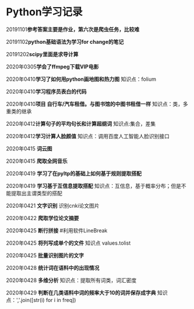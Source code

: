 # Python学习记录
20191101**参考答案主要是作业，第六次是爬虫任务，比较难**

20191102**python基础语法为学习for change的笔记**

20191202**scipy里面是求导计算**

2020年0305**学会了ffmpeg下载VIP电影** 

2020年0410**学习了如何用python画地图和热力图** 知识点：folium

2020年0410**学习程序员表白的代码**

2020年0410**项目  自行车/汽车租借。与图书馆的中图书租借一样** 知识点：类，多重类的继承

2020年0412**计算句子的平均句长和计算超纲词** 知识点:集合，差集

2020年0412**学习计算人脸颜值** 知识点：调用百度人工智能人脸识别接口

2020年0415 **词云图**

2020年0415 **爬取全网音乐**

2020年0419  **学习了在pyltp的基础上如何基于规则提取搭配**

2020年0419 **学习基于互信息提取搭配** 知识点：互信息，基于概率分布；但是不能提取出主谓类型的搭配

2020年0421 **文字识别** 识别cnki论文图片

2020年0422  **爬取学位论文摘要** 

2020年0425 **断行拼接**   #利用软件LineBreak

2020年0425 **将列写成单个的文件** 知识点 values.tolist

2020年0425  **批量识别图片的文字**

2020年0428  **统计词在语料中的出现情况**

2020年0428 **多维分析** 知识点：提取所有词类，词汇密度

2020年0429 **判断在几类语料中词的频率大于10的词并保存成字典** 知识点：','.join([str(i) for i in freq])

